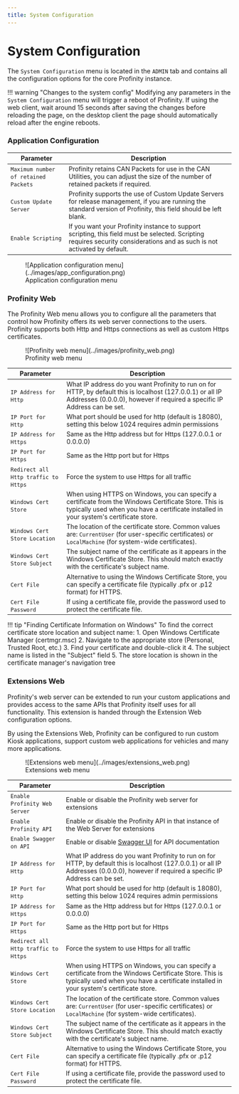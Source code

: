 ```yaml
---
title: System Configuration
---
```


# System Configuration

The `System Configuration` menu is located in the `ADMIN` tab and contains all the configuration options for the core Profinity instance.

!!! warning "Changes to the system config"
    Modifying any parameters in the `System Configuration` menu will trigger a reboot of Profinity. If using the web client, wait around 15 seconds after saving the changes before reloading the page, on the desktop client the page should automatically reload after the engine reboots.

### Application Configuration

| Parameter                          | Description |
|------------------------------------|--|
|`Maximum number of retained Packets`| Profinity retains CAN Packets for use in the CAN Utilities, you can adjust the size of the number of retained packets if required. |
|`Custom Update Server`              | Profinity supports the use of Custom Update Servers for release management, if you are running the standard version of Profinity, this field should be left blank. |
|`Enable Scripting`                  | If you want your Profinity instance to support scripting, this field must be selected.  Scripting requires security considerations and as such is not activated by default. |

<figure markdown>
![Application configuration menu](../images/app_configuration.png)
<figcaption>Application configuration menu</figcaption>
</figure>

### Profinity Web

The Profinity Web menu allows you to configure all the parameters that control how Profinity offers its web server connections to the users.  Profinity supports both Http and Https connections as well as custom Https certificates.

<figure markdown>
![Profinity web menu](../images/profinity_web.png)
<figcaption>Profinity web menu</figcaption>
</figure>

| Parameter                          | Description |
|------------------------------------|--|
|`IP Address for Http`               | What IP address do you want Profinity to run on for HTTP, by default this is localhost (127.0.0.1) or all IP Addresses (0.0.0.0), however if required a specific IP Address can be set. |
|`IP Port for Http`                  | What port should be used for http (default is 18080), setting this below 1024 requires admin permissions |
|`IP Address for Https`              | Same as the Http address but for Https (127.0.0.1 or 0.0.0.0) |
|`IP Port for Https`                 | Same as the Http port but for Https |
|`Redirect all Http traffic to Https`| Force the system to use Https for all traffic |
|`Windows Cert Store`                | When using HTTPS on Windows, you can specify a certificate from the Windows Certificate Store. This is typically used when you have a certificate installed in your system's certificate store. |
|`Windows Cert Store Location`       | The location of the certificate store. Common values are: `CurrentUser` (for user-specific certificates) or `LocalMachine` (for system-wide certificates). |
|`Windows Cert Store Subject`        | The subject name of the certificate as it appears in the Windows Certificate Store. This should match exactly with the certificate's subject name. |
|`Cert File`                         | Alternative to using the Windows Certificate Store, you can specify a certificate file (typically .pfx or .p12 format) for HTTPS. |
|`Cert File Password`                | If using a certificate file, provide the password used to protect the certificate file. |

!!! tip "Finding Certificate Information on Windows"
    To find the correct certificate store location and subject name:
    1. Open Windows Certificate Manager (certmgr.msc)
    2. Navigate to the appropriate store (Personal, Trusted Root, etc.)
    3. Find your certificate and double-click it
    4. The subject name is listed in the "Subject" field
    5. The store location is shown in the certificate manager's navigation tree


### Extensions Web

Profinity's web server can be extended to run your custom applications and provides access to the same APIs that Profinity itself uses for all functionality.  This extension is handed through the Extension Web configuration options. 

By using the Extensions Web, Profinity can be configured to run custom Kiosk applications, support custom web applications for vehicles and many more applications.

<figure markdown>
![Extensions web menu](../images/extensions_web.png)
<figcaption>Extensions web menu</figcaption>
</figure>

| Parameter                          | Description |
|------------------------------------|--|
|`Enable Profinity Web Server`       | Enable or disable the Profinity web server for extensions |
|`Enable Profinity API`              | Enable or disable the Profinity API in that instance of the Web Server for extensions |
|`Enable Swagger on API`             | Enable or disable [Swagger UI](https://swagger.io/tools/swagger-ui/) for API documentation |
|`IP Address for Http`               | What IP address do you want Profinity to run on for HTTP, by default this is localhost (127.0.0.1) or all IP Addresses (0.0.0.0), however if required a specific IP Address can be set. |
|`IP Port for Http`                  | What port should be used for http (default is 18080), setting this below 1024 requires admin permissions |
|`IP Address for Https`              | Same as the Http address but for Https (127.0.0.1 or 0.0.0.0) |
|`IP Port for Https`                 | Same as the Http port but for Https |
|`Redirect all Http traffic to Https`| Force the system to use Https for all traffic |
|`Windows Cert Store`                | When using HTTPS on Windows, you can specify a certificate from the Windows Certificate Store. This is typically used when you have a certificate installed in your system's certificate store. |
|`Windows Cert Store Location`       | The location of the certificate store. Common values are: `CurrentUser` (for user-specific certificates) or `LocalMachine` (for system-wide certificates). |
|`Windows Cert Store Subject`        | The subject name of the certificate as it appears in the Windows Certificate Store. This should match exactly with the certificate's subject name. |
|`Cert File`                         | Alternative to using the Windows Certificate Store, you can specify a certificate file (typically .pfx or .p12 format) for HTTPS. |
|`Cert File Password`                | If using a certificate file, provide the password used to protect the certificate file. |


